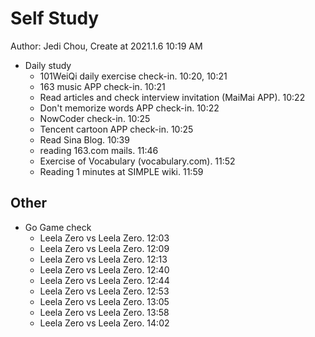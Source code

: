 # Self Study

Author: Jedi Chou, Create at 2021.1.6 10:19 AM

* Daily study
  * 101WeiQi daily exercise check-in. 10:20, 10:21
  * 163 music APP check-in. 10:21
  * Read articles and check interview invitation (MaiMai APP). 10:22
  * Don't memorize words APP check-in. 10:22
  * NowCoder check-in. 10:25
  * Tencent cartoon APP check-in. 10:25
  * Read Sina Blog. 10:39
  * reading 163.com mails. 11:46
  * Exercise of Vocabulary (vocabulary.com). 11:52
  * Reading 1 minutes at SIMPLE wiki. 11:59

## Other

* Go Game check
  * Leela Zero vs Leela Zero. 12:03
  * Leela Zero vs Leela Zero. 12:09
  * Leela Zero vs Leela Zero. 12:13
  * Leela Zero vs Leela Zero. 12:40
  * Leela Zero vs Leela Zero. 12:44
  * Leela Zero vs Leela Zero. 12:53
  * Leela Zero vs Leela Zero. 13:05
  * Leela Zero vs Leela Zero. 13:58
  * Leela Zero vs Leela Zero. 14:02
